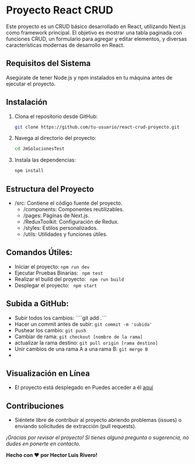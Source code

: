 # Proyecto React CRUD

Este proyecto es un CRUD básico desarrollado en React, utilizando Next.js como framework principal. El objetivo es mostrar una tabla paginada con funciones CRUD, un formulario para agregar y editar elementos, y diversas características modernas de desarrollo en React.

## Requisitos del Sistema

Asegúrate de tener Node.js y npm instalados en tu máquina antes de ejecutar el proyecto.

## Instalación

1. Clona el repositorio desde GitHub:

   ```bash
   git clone https://github.com/tu-usuario/react-crud-proyecto.git

2. Navega al  directorio del proyecto:
    ```bash
    cd JmSolucionesTest

3. Instala las dependencias:
    ```bash
    npm install

## Estructura del Proyecto

- /src: Contiene el código fuente del proyecto.
   -  /components: Componentes reutilizables.
    - /pages: Páginas de Next.js.
    - /ReduxToolkit: Configuración de Redux.
    - /styles: Estilos personalizados.
    - /utils: Utilidades y funciones útiles.

## Comandos Útiles:
- Iniciar el proyecto: ``` npm run dev ```
- Ejecutar Pruebas Binarias: ``` npm test```
- Realizar el build del proyecto: ``` npm run build```
- Desplegar el proyecto: ``` npm start```

## Subida a GitHub:
- Subir todos los cambios: ````git add .```
- Hacer un commit antes de subir: ```git commit -m 'subida'```
- Pushear los cambio: ```git push```
- Cambiar de rama: ```git checkout [nombre de la rama]```
- actualizar la rama destino: ```git pull origin [rama destino]```
- Unir cambios de una rama A a una rama B: ```git merge B```
-

 ## Visualización en Línea
-  El proyecto está desplegado en  Puedes acceder a él [aquí](https://jm-soluciones-test.vercel.app/.)

 ## Contribuciones
- Siéntete libre de contribuir al proyecto abriendo problemas (issues) o enviando solicitudes de extracción (pull requests).

*¡Gracias por revisar el proyecto! Si tienes alguna pregunta o sugerencia, no dudes en ponerte en contacto.*

**Hecho con ❤️ por Hector Luis Rivero!**


